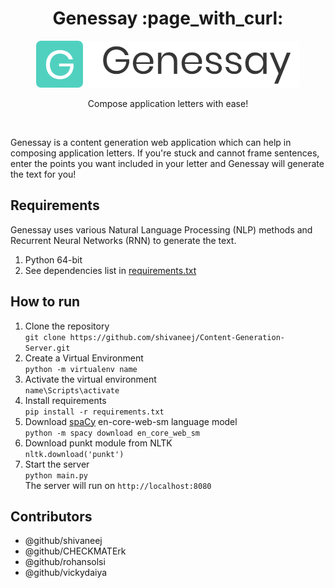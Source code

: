<div align="center">
	<h1>Genessay :page_with_curl:</h1>
    <img src="static/icons/logo.PNG" height="75" >
    <p>Compose application letters with ease!</p>
    <br>
</div>

<p>
    Genessay is a content generation web application which can help in composing application letters. If you're stuck and cannot frame sentences, enter the points you want included in your letter and Genessay will generate the text for you!
</p>

## Requirements
Genessay uses various Natural Language Processing (NLP) methods and Recurrent Neural Networks (RNN) to generate the text.
1. Python 64-bit
2. See dependencies list in [requirements.txt](requirements.txt)

## How to run
1. Clone the repository <br>
`git clone https://github.com/shivaneej/Content-Generation-Server.git`
2. Create a Virtual Environment<br>
`python -m virtualenv name`
3. Activate the virtual environment<br>
`name\Scripts\activate`
4. Install requirements<br>
`pip install -r requirements.txt`
5. Download [spaCy](https://spacy.io/) en-core-web-sm language model<br>
`python -m spacy download en_core_web_sm`
6. Download punkt module from NLTK<br>
`nltk.download('punkt')`
7. Start the server<br>
`python main.py`<br>
The server will run on `http://localhost:8080`

## Contributors
* @github/shivaneej
* @github/CHECKMATErk
* @github/rohansolsi
* @github/vickydaiya